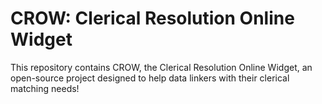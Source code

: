 # CROW: Clerical Resolution Online Widget
This repository contains CROW, the Clerical Resolution Online Widget, an open-source project designed to help data linkers with their clerical matching needs!
